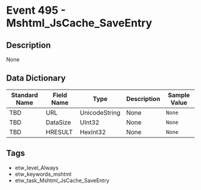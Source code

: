 # Event 495 - Mshtml_JsCache_SaveEntry

## Description
None

## Data Dictionary
|Standard Name|Field Name|Type|Description|Sample Value|
|---|---|---|---|---|
|TBD|URL|UnicodeString|None|`None`|
|TBD|DataSize|UInt32|None|`None`|
|TBD|HRESULT|HexInt32|None|`None`|

## Tags
* etw_level_Always
* etw_keywords_mshtml
* etw_task_Mshtml_JsCache_SaveEntry